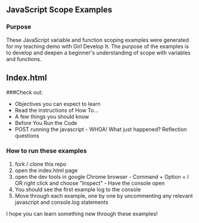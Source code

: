 ## JavaScript Scope Examples

### Purpose
These JavaScript variable and function scoping examples were generated for my teaching demo with Girl Develop It.
The purpose of the examples is to develop and deepen a beginner's understanding of scope with variables and functions.

## Index.html
###Check out: 

- Objectives you can expect to learn
- Read the instructions of How To...
- A few things you should know
- Before You Run the Code
- POST running the javascript - WHOA! What just happened? Reflection questions

### How to run these examples
1. fork / clone this repo
2. open the index.html page
3. open the dev tools in google Chrome browser
		- Command + Option + I OR right click and choose "Inspect"
		- Have the console open
4. You should see the first example log to the console
5. Move through each example, one by one by uncommenting any relevant javascript and console.log statements

I hope you can learn something new through these examples!